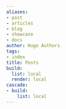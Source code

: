 ```yaml
---
aliases:
- post
- articles
- blog
- showcase
- docs
author: Hugo Authors
tags:
- index
title: Posts
build:
  list: local
  render: local
cascade:
- build:
    list: local
---
```

